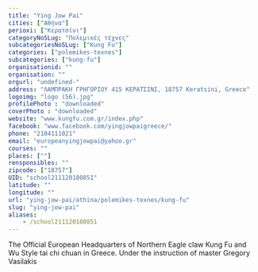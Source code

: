 ```yaml
---
title: "Ying Jow Pai"
cities: ["Αθήνα"]
perioxi: ["Κερατσίνι"]
categoryNoSLug: "Πολεμικές τέχνες"
subcategoriesNoSLug: ["Kung Fu"]
categories: ["polemikes-texnes"]
subcategories: ["kung-fu"]
organisationid: ""
organisation: ""
orgurl: "undefined-"
address: "ΛΑΜΠΡΑΚΗ ΓΡΗΓΟΡΙΟΥ 415 ΚΕΡΑΤΣΙΝΙ, 18757 Keratsíni, Greece"
logoimg: "logo (56).jpg"
profilePhoto : "downloaded"
coverPhoto : "downloaded"
website: "www.kungfu.com.gr/index.php"
facebook: "www.facebook.com/yingjowpaigreece/"
phone: "2104111021"
email: "europeanyingjowpai@yahoo.gr"
courses: ""
places: [""]
rensponsibles: ""
zipcode: ["18757"]
UID: "school211120180851"
latitude: ""
longitude: ""
url: "ying-jow-pai/athina/polemikes-texnes/kung-fu"
slug: "ying-jow-pai"
aliases:
    - /school211120180851
---
```



The Official European Headquarters of Northern Eagle claw Kung Fu and Wu Style tai chi chuan in Greece. Under the instruction of master Gregory Vasilakis

